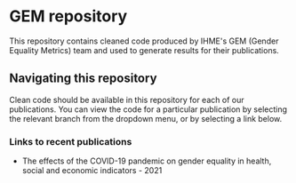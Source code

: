 # GEM repository
This repository contains cleaned code produced by IHME's GEM (Gender Equality Metrics) team and used to generate results for their publications.

## Navigating this repository
Clean code should be available in this repository for each of our publications. You can view the code for a particular publication by selecting the relevant branch from the dropdown menu, or by selecting a link below. 

### Links to recent publications
* The effects of the COVID-19 pandemic on gender equality in health, social and economic indicators - 2021
